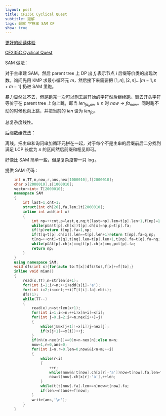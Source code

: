 ```yaml
---
layout: post
title: CF235C Cyclical Quest
subtitle: 题解
tags: 题解 字符串 SAM CF
show: true
---
```


[更好的阅读体验](https://www.cnblogs.com/WrongAnswer90-home/p/18007071)

[CF235C Cyclical Quest](https://www.luogu.com.cn/problem/CF235C)

SAM 做法：

对于主串建 SAM，然后 parent tree 上 DP 出 $f_i$ 表示节点 $i$ 后缀等价类的出现次数。询问先用 KMP 求最小循环元 $m$，然后接下来需要把 $[1,n],[2,n]\dots[m-1,n+m-1]$ 扔进 SAM 里跑。

暴力显然过不去，但是跑完一次可以删去最开始的字符然后继续跑。删去开头字符等价于在 parent tree 上向上跳，即当 $len_{fa_now}\geq n$ 时 $now\rightarrow fa_{now}$。同时跑不动的时候也向上跳，并把当前的 $len$ 设为 $len_{fa}$。

总复杂度线性。

后缀数组做法：

离线，把主串和询问串加循环元拼在一起，对于每个不是主串的后缀前后二分找到满足 LCP 长度为 $n$ 的区间然后前缀和相见即可。

好像比 SAM 简单一些，但是复杂度带一只 $\log$。

提供 SAM 代码：

```cpp
	int n,TT,m,now,r,ans,nex[1000010],f[2000010];
	char x[2000010],s[1000010];
	vector<int> T[2000010];
	namespace SAM
	{
		int last=1,cnt=1;
		struct{int ch[26],fa,len;}t[2000010];
		inline int add(int x)
		{
			int np=++cnt,p=last,q,nq;t[last=np].len=t[p].len+1,f[np]=1;
			while(p&&!t[p].ch[x])t[p].ch[x]=np,p=t[p].fa;
			if(!p)return t[np].fa=1,np;
			if(t[q=t[p].ch[x]].len==t[p].len+1)return t[np].fa=q,np;
			t[nq=++cnt]=t[q],t[nq].len=t[p].len+1,t[np].fa=t[q].fa=nq;
			while(p&&t[p].ch[x]==q)t[p].ch[x]=nq,p=t[p].fa;
			return np;
		}
	}
	using namespace SAM;
	void dfs(int x){for(auto to:T[x])dfs(to),f[x]+=f[to];}
	inline void mian()
	{
		read(s,TT),n=strlen(s+1);
		for(int i=1;i<=n;++i)add(s[i]-'a');
		for(int i=2;i<=cnt;++i)T[t[i].fa].eb(i);
		dfs(1);
		while(TT--)
		{
			read(x),n=strlen(x+1);
			for(int i=1;i<=n;++i)x[n+i]=x[i];
			for(int j=0,i=2;i<=n;nex[i++]=j)
			{
				while(j&&x[j+1]!=x[i])j=nex[j];
				if(x[j+1]==x[i])++j;
			}
			if(n%(n-nex[n])==0)m=n-nex[n];else m=n;
			now=1,r=0,ans=0;
			for(int i=n,r=0,len=0;now&&i<n+m;++i)
			{
				while(r<i)
				{
					++r;
					while(now&&!t[now].ch[x[r]-'a'])now=t[now].fa,len=t[now].len;
					now=t[now].ch[x[r]-'a'],++len;
				}
				while(t[t[now].fa].len>=n)now=t[now].fa;
				if(len>=n)ans+=f[now];
			}
			write(ans,'\n');
		}
	}
```